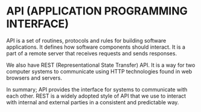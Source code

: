 #			API (APPLICATION PROGRAMMING INTERFACE)
API is a set of routines, protocols and rules for building software applications. It defines how software components should interact. It is a part of a remote server that receives requests and sends responses.

We also have REST (Representational State Transfer) API.  It is a way for two computer systems to communicate using HTTP technologies found in web browsers and servers.

In summary;
API provides the interface for systems to communicate with each other.
REST is a widely adopted style of API that we use to interact with internal and external parties in a consistent and predictable way.

